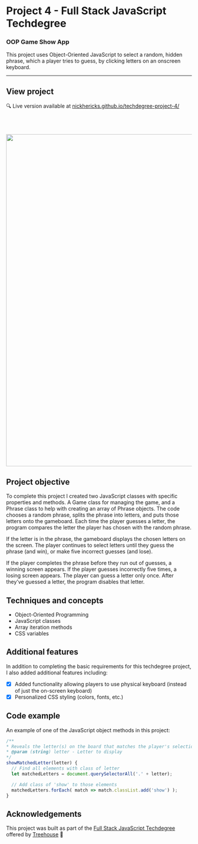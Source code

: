 # Project 4 - Full Stack JavaScript Techdegree

### OOP Game Show App

This project uses Object-Oriented JavaScript to select a random, hidden phrase, which a player tries to guess, by clicking letters on an onscreen keyboard.

---


## View project
:mag: Live version available at [nickhericks.github.io/techdegree-project-4/](https://nickhericks.github.io/techdegree-project-4/)

<br><br>

<img src="https://res.cloudinary.com/dtqevfsxh/image/upload/v1551887069/portfolio/phrasehunter.png" width="899px">

## Project objective

To complete this project I created two JavaScript classes with specific properties and methods. A Game class for managing the game, and a Phrase class to help with creating an array of Phrase objects. The code chooses a random phrase, splits the phrase into letters, and puts those letters onto the gameboard. Each time the player guesses a letter, the program compares the letter the player has chosen with the random phrase.

If the letter is in the phrase, the gameboard displays the chosen letters on the screen. The player continues to select letters until they guess the phrase (and win), or make five incorrect guesses (and lose).

If the player completes the phrase before they run out of guesses, a winning screen appears. If the player guesses incorrectly five times, a losing screen appears. The player can guess a letter only once. After they’ve guessed a letter, the program disables that letter.

## Techniques and concepts

- Object-Oriented Programming
- JavaScript classes
- Array iteration methods
- CSS variables

## Additional features

In addition to completing the basic requirements for this techdegree project, I also added additional features including:

- [x] Added functionality allowing players to use physical keyboard (instead of just the on-screen keyboard)
- [x] Personalized CSS styling (colors, fonts, etc.)

## Code example

An example of one of the JavaScript object methods in this project:

```javascript
/**
* Reveals the letter(s) on the board that matches the player's selection
* @param (string) letter - Letter to display
*/
showMatchedLetter(letter) {
  // Find all elements with class of letter
  let matchedLetters = document.querySelectorAll('.' + letter);

  // Add class of 'show' to those elements
  matchedLetters.forEach( match => match.classList.add('show') );
}
```

## Acknowledgements

This project was built as part of the [Full Stack JavaScript Techdegree](https://join.teamtreehouse.com/techdegree/) offered by [Treehouse](https://teamtreehouse.com) :raised_hands:

